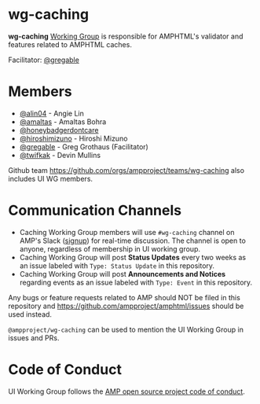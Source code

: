# wg-caching
**wg-caching**  [Working Group](https://github.com/ampproject/meta/blob/master/GOVERNANCE.md#working-groups) is responsible
for AMPHTML's validator and features related to AMPHTML caches. 

Facilitator: [@gregable](https://github.com/gregable)

# Members
- [@alin04](https://github.com/alin04) - Angie Lin
- [@amaltas](https://github.com/amaltas) - Amaltas Bohra
- [@honeybadgerdontcare](https://github.com/honeybadgerdontcare)
- [@hiroshimizuno](https://github.com/hiroshimizuno) - Hiroshi Mizuno
- [@gregable](https://github.com/gregable) - Greg Grothaus (Facilitator)
- [@twifkak](https://github.com/twifkak) - Devin Mullins


Github team https://github.com/orgs/ampproject/teams/wg-caching also includes UI WG members.

# Communication Channels
- Caching Working Group members will use `#wg-caching` channel on AMP's Slack ([signup](https://docs.google.com/forms/d/e/1FAIpQLSd83J2IZA6cdR6jPwABGsJE8YL4pkypAbKMGgUZZriU7Qu6Tg/viewform?fbzx=4406980310789882877)) for real-time discussion. The channel is open to anyone, regardless of membership in UI working group.
- Caching Working Group will post **Status Updates** every two weeks as an issue labeled with `Type: Status Update` in this repository.
- Caching Working Group will post **Announcements and Notices** regarding events as an issue labeled with `Type: Event` in this repository.

Any bugs or feature requests related to AMP should NOT be filed in this repository and https://github.com/ampproject/amphtml/issues should be used instead.

`@ampproject/wg-caching` can be used to mention the UI Working Group in issues and PRs.

# Code of Conduct
UI Working Group follows the [AMP open source project code of conduct](https://github.com/ampproject/meta/blob/master/CODE_OF_CONDUCT.md).
